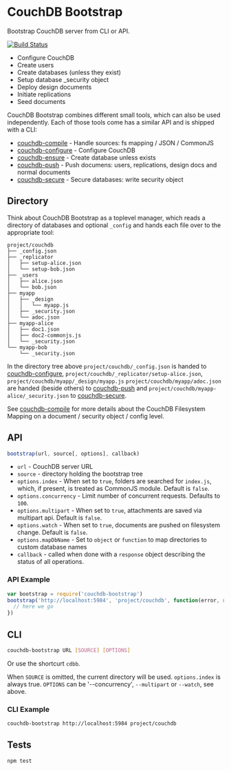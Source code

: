 # CouchDB Bootstrap
Bootstrap CouchDB server from CLI or API.

[![Build Status](https://travis-ci.org/eHealthAfrica/couchdb-bootstrap.svg?branch=master)](https://travis-ci.org/eHealthAfrica/couchdb-bootstrap)


* Configure CouchDB
* Create users
* Create databases (unless they exist)
* Setup database \_security object
* Deploy design documents
* Initiate replications
* Seed documents


CouchDB Bootstrap combines different small tools, which can also be used
independently. Each of those tools come has a similar API and is shipped with a
CLI:
* [couchdb-compile](https://github.com/jo/couchdb-compile) - Handle sources: fs mapping / JSON / CommonJS
* [couchdb-configure](https://github.com/eHealthAfrica/couchdb-configure) - Configure CouchDB
* [couchdb-ensure](https://github.com/eHealthAfrica/couchdb-ensure) - Create database unless exists
* [couchdb-push](https://github.com/jo/couchdb-push) - Push documens: users, replications, design docs and normal documents
* [couchdb-secure](https://github.com/eHealthAfrica/couchdb-secure) - Secure databases: write security object

## Directory

Think about CouchDB Bootstrap as a toplevel manager, which reads a directory of
databases and optional `_config` and hands each file over to the appropriate tool:

```
project/couchdb
├── _config.json
├── _replicator
│   ├── setup-alice.json
│   └── setup-bob.json
├── _users
│   ├── alice.json
│   └── bob.json
├── myapp
│   ├── _design
│   │   └── myapp.js
│   ├── _security.json
│   └── adoc.json
├── myapp-alice
│   ├── doc1.json
│   ├── doc2-commonjs.js
│   └── _security.json
└── myapp-bob
    └── _security.json
```

In the directory tree above `project/couchdb/_config.json` is handed to
[couchdb-configure](https://github.com/eHealthAfrica/couchdb-configure),
`project/couchdb/_replicator/setup-alice.json`,
`project/couchdb/myapp/_design/myapp.js`
`project/couchdb/myapp/adoc.json` are handed (beside others) to
[couchdb-push](https://github.com/jo/couchdb-push)
and `project/couchdb/myapp-alice/_security.json` to
[couchdb-secure](https://github.com/eHealthAfrica/couchdb-secure).

See [couchdb-compile](https://github.com/jo/couchdb-compile) for more details
about the CouchDB Filesystem Mapping on a document / security object / config
level.

## API

```js
bootstrap(url, source[, options], callback)
```

* `url` - CouchDB server URL
* `source` - directory holding the bootstrap tree
* `options.index` - When set to `true`, folders are searched for `index.js`, which, if present, is treated as CommonJS module. Default is `false`.
* `options.concurrency` - Limit number of concurrent requests. Defaults to `100`.
* `options.multipart` - When set to `true`, attachments are saved via multipart api. Default is `false`.
* `options.watch` - When set to `true`, documents are pushed on filesystem change. Default is `false`.
* `options.mapDbName` - Set to `object` or `function` to map directories to custom database names
* `callback` - called when done with a `response` object describing the status of all operations.

### API Example

```js
var bootstrap = require('couchdb-bootstrap')
bootstrap('http://localhost:5984', 'project/couchdb', function(error, response) {
  // here we go
})
```


## CLI

```sh
couchdb-bootstrap URL [SOURCE] [OPTIONS]
```

Or use the shortcurt `cdbb`.

When `SOURCE` is omitted, the current directory will be used.
`options.index` is always true.
`OPTIONS` can be '--concurrency', `--multipart` or `--watch`, see above.

### CLI Example

```sh
couchdb-bootstrap http://localhost:5984 project/couchdb
```

## Tests
```sh
npm test
```
